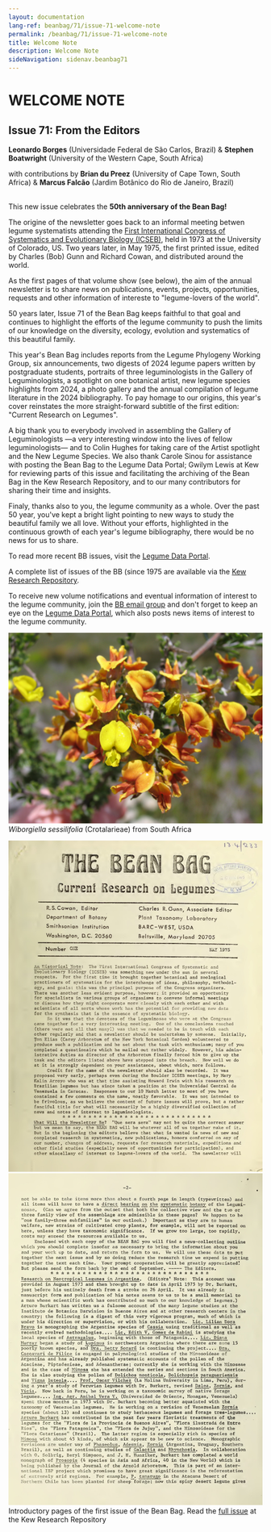 ```yaml
---
layout: documentation
lang-ref: beanbag/71/issue-71-welcome-note
permalink: /beanbag/71/issue-71-welcome-note
title: Welcome Note
description: Welcome Note
sideNavigation: sidenav.beanbag71
---
```


# WELCOME NOTE

## Issue 71: From the Editors

**Leonardo Borges** (Universidade Federal de São Carlos, Brazil) & **Stephen Boatwright** (University of the Western Cape, South Africa)
<br> 

with contributions by **Brian du Preez** (University of Cape Town, South Africa) & **Marcus Falcão** (Jardim Botânico do Rio de Janeiro, Brazil)
<br>
<br>

This new issue celebrates the **50th anniversary of the Bean Bag!** 

The origine of the newsletter goes back to an informal meeting betwen legume systematists attending the [First International Congress of Systematics and Evolutionary Biology (ICSEB)](https://onlinelibrary.wiley.com/doi/10.2307/1218639), held in 1973 at the University of Colorado, US. Two years later, in May 1975, the first printed issue, edited by Charles (Bob) Gunn and Richard Cowan, and distributed around the world. 

As the first pages of that volume show (see below), the aim of the annual newsletter is to share news on publications, events, projects, opportunities, requests  and other information of intereste to "legume-lovers of the world". 

50 years later, Issue 71 of the Bean Bag keeps faithful to that goal and continues to highlight the efforts of the legume community to push the limits of our knowledge on the diversity, ecology, evolution and systematics of this beautiful family. 

This year's Bean Bag includes reports from the Legume Phylogeny Working Group, six announcements, two digests of 2024 legume papers written by postgraduate students, portraits of three leguminologists in the Gallery of Leguminologists, a spotlight on one botanical artist, new legume species highlights from 2024, a photo gallery and the annual compilation of legume literature in the 2024 bibliography. To pay homage to our origins, this year's cover reinstates the more straight-forward subtitle of the first edition: "Current Research on Legumes".

A big thank you to everybody involved in assembling the Gallery of Leguminologists —a very interesting window into the lives of fellow leguminologists— and to Colin Hughes for taking care of the Artist spotlight and the New Legume Species. We also thank Carole Sinou for assistance with posting the Bean Bag to the Legume Data Portal; Gwilym Lewis at Kew for reviewing parts of this issue and facilitating the archiving of the Bean Bag in the Kew Research Repository, and to our many contributors for sharing their time and insights.

Finaly, thanks also to you, the legume community as a whole. Over the past 50 year, you've kept a bright light pointing to new ways to study the beautiful family we all love. Without your efforts, highlighted in the continuous growth of each year's legume bibliography, there would be no news for us to share.

To read more recent BB issues, visit the [Legume Data Portal](https://www.legumedata.org/beanbag/issues). 

A complete list of issues of the BB (since 1975 are available via the [Kew Research Repository](https://kew.iro.bl.uk/collections/b50e6210-e231-4392-9301-c07bdce223cc?locale=en).

To receive new volume notifications and eventual information of interest to the legume community, join the [BB email group](https://groups.google.com/forum/?hl=en#!forum/thebeanbag) and don't forget to keep an eye on the [Legume Data Portal](https://www.legumedata.org/), which also posts news items of interest to the legume community.

![](/assets/images/71/wiborgiella-sessilifolia.jpg)
*Wiborgiella sessilifolia* (Crotalarieae) from South Africa


![](/assets/images/71/bean-bag-1-1.jpg)
![](/assets/images/71/bean-bag-1-2.jpg)
Introductory pages of the first issue of the Bean Bag. Read the [full issue](https://kew.iro.bl.uk/concern/generic_works/2e9b86b2-0cb8-462d-8183-f54963813b35?locale=en) at the Kew Research Repository
